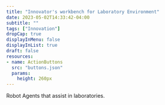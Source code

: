 ```yaml
---
title: "Innovator's workbench for Laboratory Environment"
date: 2023-05-02T14:33:42-04:00
subtitle: ""
tags: ["Innovation"]
dropCap: true
displayInMenu: false
displayInList: true
draft: false
resources:
- name: ActionButtons
  src: "buttons.json"
  params:
    height: 260px
---
```


Robot Agents that assist in laboratories.

<!--more-->
